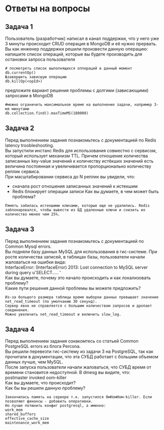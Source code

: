 # Ответы на вопросы

## Задача 1

Пользователь (разработчик) написал в канал поддержки, что у него уже 3 минуты происходит CRUD операция в MongoDB и её нужно прервать.<br>
Вы как инженер поддержки решили произвести данную операцию:<br>
напишите список операций, которые вы будете производить для остановки запроса пользователя
```
# посмотреть список выполнящихся оппераций в данный момент
db.currentOp()
№завершить зависшую операцию
db.killOp(<opId>)
```
предложите вариант решения проблемы с долгими (зависающими) запросами в MongoDB
```
#можно ограничить максимальное время на выполнение задачи, например 3-мя минутами
db.collection.find().maxTimeMS(180000)
```

## Задача 2
Перед выполнением задания познакомьтесь с документацией по Redis latency troobleshooting.<br>
Вы запустили инстанс Redis для использования совместно с сервисом, который использует механизм TTL. Причем отношение количества записанных key-value значений к количеству истёкших значений есть величина постоянная и увеличивается пропорционально количеству реплик сервиса.<br>
При масштабировании сервиса до N реплик вы увидели, что:
* сначала рост отношения записанных значений к истекшим
* Redis блокирует операции записи
Как вы думаете, в чем может быть проблема?
```
Пямять забилась истекшими ключами, которые еще не удалились. Redis заблокировался, чтобы вывести из БД удаленные ключи и снизить их количество менее чем 25%.
```

## Задача 3
Перед выполнением задания познакомьтесь с документацией по Common Mysql errors.<br>
Вы подняли базу данных MySQL для использования в гис-системе. При росте количества записей, в таблицах базы, пользователи начали жаловаться на ошибки вида:<br>
InterfaceError: (InterfaceError) 2013: Lost connection to MySQL server during query u'SELECT..... '<br>
Как вы думаете, почему это начало происходить и как локализовать проблему?<br>
Какие пути решения данной проблемы вы можете предложить?
```
Из-за большого размера таблицы время выборки данных превышает значение net_read_timeout (по умолчанию 30 секунд).
Сервер явно не справляется с большим количеством запросов и дропает соединения.
Можно увеличить net_read_timeout и включить slow_log.
```
## Задача 4
Перед выполнением задания ознакомтесь со статьей Common PostgreSQL errors из блога Percona.<br>
Вы решили перевезти гис-систему из задачи 3 на PostgreSQL, так как прочитали в документации, что эта СУБД работает с большим объемом данных лучше, чем MySQL.<br>
После запуска пользователи начали жаловаться, что СУБД время от времени становится недоступной. В dmesg вы видите, что:<br>
postmaster invoked oom-killer<br>
Как вы думаете, что происходит?<br>
Как бы вы решили данную проблему?
```
Закончилась память на сервере т.к. запустился ОмНомНом-killer. Если позволяют финансы - добавить оперативки.
Но лучше потюнить конфиг postgresql, а именно:
work_mem
shared_buffers
effective_cache_size
maintenance_work_mem
```
